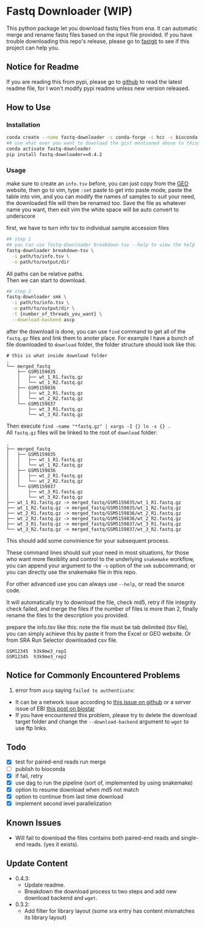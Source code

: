 # Fastq Downloader (WIP)

This python package let you download fastq files from ena.
It can automatic merge and rename fastq files based on the input file provided.
If you have trouble downloading this repo's release, please go to [fastgit](https://fastgit.xyz) to see if this project can help you.

## Notice for Readme
If you are reading this from pypi, please go to [github](https://github.com/TTTPOB/fastq-downloader) to read the latest readme file, for I won't modify pypi readme unless new version released.

## How to Use

### Installation
```bash
conda create --name fastq-downloader -c conda-forge -c hcc -c bioconda aspera-cli snakemake-minimal httpx lxml click beautifulsoup4 python=3.9
## use what ever you want to download the gist mentioned above to thisname.smk
conda activate fastq-downloader
pip install fastq-downloader==0.4.2
```

### Usage
make sure to create an `info.tsv` before, you can just copy from the [GEO](https://www.ncbi.nlm.nih.gov/gds) website,
then go to vim, type `:set` paste to get into paste mode,
paste the table into vim,
and you can modify the names of samples to suit your need,
the downloaded file will then be renamed too.
Save the file as whatever name you want, then exit vim
the white space will be auto convert to underscore

first, we have to turn info tsv to individual sample accession files
```bash
## step 1
## you can use fastq-downloader breakdown-tsv --help to view the help
fastq-downloader breakdown-tsv \
  -i path/to/info.tsv \
  -o path/to/output/dir
```
All paths can be relative paths.  
Then we can start to download.
```bash
## step 2
fastq-downloader smk \
  -i path/to/info.tsv \
  -o path/to/output/dir \
  -t {number_of_threads_you_want} \
  --download-backend ascp
```

after the download is done, you can use `find` command to get all of the `fastq.gz` files and link them to anoter place. For example I have a bunch of file downloaded to `download` folder, the folder structure should look like this:
```
# this is what inside download folder
. 
└── merged_fastq
    ├── GSM5159835
    │   ├── wt_1_R1.fastq.gz
    │   └── wt_1_R2.fastq.gz
    ├── GSM5159836
    │   ├── wt_2_R1.fastq.gz
    │   └── wt_2_R2.fastq.gz
    └── GSM5159837
        ├── wt_3_R1.fastq.gz
        └── wt_3_R2.fastq.gz
```
Then execute `find -name "*fastq.gz" | xargs -I {} ln -s {} .`  
All `fastq.gz` files will be linked to the root of `download` folder:
```
.
├── merged_fastq
│   ├── GSM5159835
│   │   ├── wt_1_R1.fastq.gz
│   │   └── wt_1_R2.fastq.gz
│   ├── GSM5159836
│   │   ├── wt_2_R1.fastq.gz
│   │   └── wt_2_R2.fastq.gz
│   └── GSM5159837
│       ├── wt_3_R1.fastq.gz
│       └── wt_3_R2.fastq.gz
├── wt_1_R1.fastq.gz -> merged_fastq/GSM5159835/wt_1_R1.fastq.gz
├── wt_1_R2.fastq.gz -> merged_fastq/GSM5159835/wt_1_R2.fastq.gz
├── wt_2_R1.fastq.gz -> merged_fastq/GSM5159836/wt_2_R1.fastq.gz
├── wt_2_R2.fastq.gz -> merged_fastq/GSM5159836/wt_2_R2.fastq.gz
├── wt_3_R1.fastq.gz -> merged_fastq/GSM5159837/wt_3_R1.fastq.gz
└── wt_3_R2.fastq.gz -> merged_fastq/GSM5159837/wt_3_R2.fastq.gz
```
This should add some convinience for your subsequent process.


These command lines should suit your need in most situations,
for those who want more flexiblity and control to the underlying `snakemake` workflow,
you can append your argument to the `-s` option of the `smk` subcommand;
or you can directly use the snakemake file in this repo.

For other advanced use you can always use `--help`, or read the source code.

It will automatically try to download the file, check md5, retry if file integrity check failed, and merge the files if the number of files is more than 2, finally rename the files to the description you provided.

prepare the info.tsv like this:
note the file must be tab delimited (tsv file), you can simply achieve this by paste it from the Excel or GEO website. Or from SRA Run Selector downloaded csv file.
```
GSM12345  h3k9me3_rep1
GSM12345  h3k9me3_rep2
```

## Notice for Commonly Encountered Problems
1. error from `ascp` saying `failed to authenticate`:
  - It can be a network issue according to [this issue on github](https://github.com/wwood/kingfisher-download/issues/9) or a server issue of EBI [this post on biostar](https://www.biostars.org/p/9493414/) 
  - If you have encountered this problem, please try to delete the download target folder and change the `--download-backend` argument to `wget` to use ftp links.

## Todo
- [x] test for paired-end reads run merge
- [ ] publish to bioconda
- [x] if fail, retry
- [x] use dag to run the pipeline (sort of, implemented by using snakemake)
- [x] option to resume download when md5 not match
- [x] option to continue from last time download
- [x] implement second level parallelization

## Known Issues
- Will fail to download the files contains both paired-end reads and single-end reads. (yes it exists).

## Update Content
- 0.4.3:
  - Update readme.
  - Breakdown the download process to two steps and add new download backend and `wget`.
- 0.3.2:
   - Add filter for library layout (some sra entry has content mismatches its library layout)